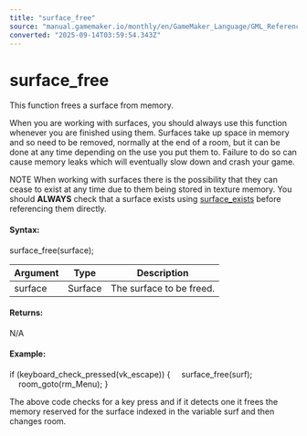 ```yaml
---
title: "surface_free"
source: "manual.gamemaker.io/monthly/en/GameMaker_Language/GML_Reference/Drawing/Surfaces/surface_free.htm"
converted: "2025-09-14T03:59:54.343Z"
---
```


# surface\_free

This function frees a surface from memory.

When you are working with surfaces, you should always use this function whenever you are finished using them. Surfaces take up space in memory and so need to be removed, normally at the end of a room, but it can be done at any time depending on the use you put them to. Failure to do so can cause memory leaks which will eventually slow down and crash your game.

NOTE When working with surfaces there is the possibility that they can cease to exist at any time due to them being stored in texture memory. You should **ALWAYS** check that a surface exists using [surface\_exists](surface_exists.md) before referencing them directly.

#### Syntax:

surface\_free(surface);

| Argument | Type | Description |
| --- | --- | --- |
| surface | Surface | The surface to be freed. |

#### Returns:

N/A

#### Example:

if (keyboard\_check\_pressed(vk\_escape))
{
    surface\_free(surf);
    room\_goto(rm\_Menu);
}

The above code checks for a key press and if it detects one it frees the memory reserved for the surface indexed in the variable surf and then changes room.
